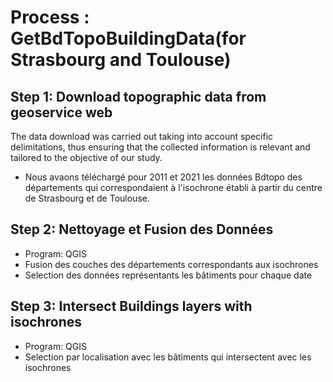# Process : GetBdTopoBuildingData(for Strasbourg and Toulouse)

## Step 1: Download topographic data from geoservice web 
The data download was carried out taking into account specific delimitations, thus ensuring that the collected information is relevant and tailored to the objective of our study.
* Nous avaons téléchargé pour 2011 et 2021 les données Bdtopo des départements qui correspondaient à l'isochrone établi à partir du centre de Strasbourg et de Toulouse.

## Step 2: Nettoyage et Fusion des Données 
* Program: QGIS
* Fusion des couches des départements correspondants aux isochrones
* Selection des données représentants les bâtiments pour chaque date


## Step 3: Intersect Buildings layers with isochrones
* Program: QGIS
* Selection par localisation avec les bâtiments qui intersectent avec les isochrones
